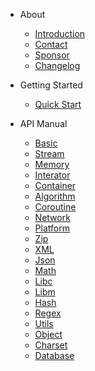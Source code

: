 - About
  
  - [Introduction](about/introduction.md)
  - [Contact](about/contact.md)
  - [Sponsor](about/sponsor.md)
  - [Changelog](about/changelog.md)
 
- Getting Started

  - [Quick Start](guide/quickstart.md)

- API Manual

  - [Basic](manual/basic.md)
  - [Stream](manual/stream.md)
  - [Memory](manual/memory.md)
  - [Interator](manual/iterator.md)
  - [Container](manual/container.md)
  - [Algorithm](manual/algorithm.md)
  - [Coroutine](manual/coroutine.md)
  - [Network](manual/network.md)
  - [Platform](manual/platform.md)
  - [Zip](manual/zip.md)
  - [XML](manual/xml.md)
  - [Json](manual/json.md)
  - [Math](manual/math.md)
  - [Libc](manual/libc.md)
  - [Libm](manual/libm.md)
  - [Hash](manual/hash.md)
  - [Regex](manual/regex.md)
  - [Utils](manual/utils.md)
  - [Object](manual/object.md)
  - [Charset](manual/charset.md)
  - [Database](manual/database.md)
